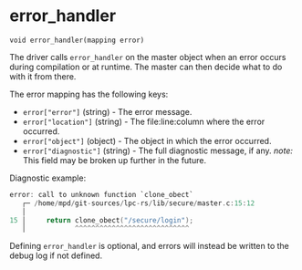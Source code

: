 # error_handler

`void error_handler(mapping error)`

The driver calls `error_handler` on the master object when an error occurs
during compilation or at runtime. The master can then decide what to do with
it from there.

The error mapping has the following keys:

* `error["error"]` (string) - The error message.
* `error["location"]` (string) - The file:line:column where the error occurred.
* `error["object"]` (object) - The object in which the error occurred.
* `error["diagnostic"]` (string) - The full diagnostic message, if any.
  _note:_ This field may be broken up further in the future.

Diagnostic example:
```c
error: call to unknown function `clone_obect`
   ┌─ /home/mpd/git-sources/lpc-rs/lib/secure/master.c:15:12
   │
15 │     return clone_obect("/secure/login");
   │            ^^^^^^^^^^^^^^^^^^^^^^^^^^^^
```

Defining `error_handler` is optional, and errors will instead be written to the
debug log if not defined.
